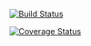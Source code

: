 [![Build Status](https://travis-ci.org/dsondak/cs207testing.svg?branch=master)](https://app.travis-ci.com/github/sinakiamehr)

[![Coverage Status](https://codecov.io/gh/dsondak/cs207testing/branch/master/graph/badge.svg)](https://app.codecov.io/gh/sinakiamehr/cs107test)
